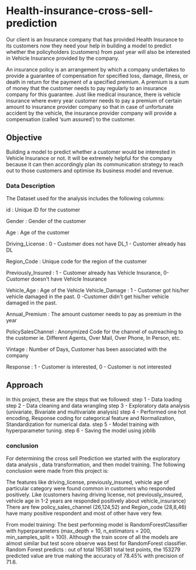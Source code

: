 # Health-insurance-cross-sell-prediction
Our client is an Insurance company that has provided Health Insurance to its customers now they need your help in building a model to predict whether the policyholders (customers) from past year will also be interested in Vehicle Insurance provided by the company.

An insurance policy is an arrangement by which a company undertakes to provide a guarantee of compensation for specified loss, damage, illness, or death in return for the payment of a specified premium. A premium is a sum of money that the customer needs to pay regularly to an insurance company for this guarantee. Just like medical insurance, there is vehicle insurance where every year customer needs to pay a premium of certain amount to insurance provider company so that in case of unfortunate accident by the vehicle, the insurance provider company will provide a compensation (called ‘sum assured’) to the customer.
## Objective
Building a model to predict whether a customer would be interested in Vehicle Insurance or not. It will be extremely helpful for the company because it can then accordingly plan its communication strategy to reach out to those customers and optimise its business model and revenue.

### Data Description

The Dataset used for the analysis includes the following columns:

id : Unique ID for the customer

Gender : Gender of the customer

Age : Age of the customer

Driving_License : 0 - Customer does not have DL,1 - Customer already has DL

Region_Code : Unique code for the region of the customer

Previously_Insured : 1 - Customer already has Vehicle Insurance, 0-Customer doesn't have Vehicle Insurance

Vehicle_Age : Age of the Vehicle Vehicle_Damage : 1 - Customer got his/her vehicle damaged in the past. 0 -Customer didn't get his/her vehicle damaged in the past.

Annual_Premium : The amount customer needs to pay as premium in the year

PolicySalesChannel : Anonymized Code for the channel of outreaching to the customer ie. Different Agents, Over Mail, Over Phone, In Person, etc.

Vintage : Number of Days, Customer has been associated with the company

Response : 1 - Customer is interested, 0 - Customer is not interested
## Approach 
In this project, these are the steps that we followed:
step 1 - Data loading
step 2 - Data cleaning and data wrangling
step 3 - Exploratory data analysis (univariate, Bivariate and multivariate analysis)
step 4 -  Performed one hot encoding, Response coding for categorical feature and Normalization, Standardization for numerical data.
step 5 - Model training with hyperparameter tuning.
step 6 - Saving the model using joblib
### conclusion
For determining the cross sell Prediction we started with the exploratory data analysis , data transformation, and then model training. The following conclusion were made from this project is:

The features like driving_license, previously_insured, vehicle age of particular category were found common in customers who responded positively. Like (customers having driving license, not previously_insured, vehicle age in 1-2 years are responded positively about vehicle_insurance)
There are few policy_sales_channel (26,124,52) and Region_code (28,8,46) have many positive respondent and most of other have very few.

From model training:
The best performing model is RandomForestClassifier with hyperparameters (max_depth = 10, n_estimators = 200, min_samples_split = 100). Although the train score of all the models are almost similar but test score observe was best for RandomForest classifier.
Random Forest predicts : out of total 195381 total test points, the 153279 predicted value are true making the accuracy of 78.45% with precision of 71.6.
